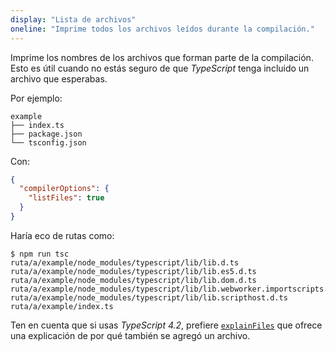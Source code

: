 ```yaml
---
display: "Lista de archivos"
oneline: "Imprime todos los archivos leídos durante la compilación."
---
```


Imprime los nombres de los archivos que forman parte de la compilación. Esto es útil cuando no estás seguro de que *TypeScript* tenga
incluido un archivo que esperabas.

Por ejemplo:

```
example
├── index.ts
├── package.json
└── tsconfig.json
```

Con:

```json tsconfig
{
  "compilerOptions": {
    "listFiles": true
  }
}
```

Haría eco de rutas como:

```
$ npm run tsc
ruta/a/example/node_modules/typescript/lib/lib.d.ts
ruta/a/example/node_modules/typescript/lib/lib.es5.d.ts
ruta/a/example/node_modules/typescript/lib/lib.dom.d.ts
ruta/a/example/node_modules/typescript/lib/lib.webworker.importscripts.d.ts
ruta/a/example/node_modules/typescript/lib/lib.scripthost.d.ts
ruta/a/example/index.ts
```

Ten en cuenta que si usas *TypeScript 4.2*, prefiere [`explainFiles`](#explainFiles) que ofrece una explicación de por qué también se agregó un archivo.
